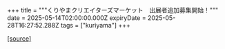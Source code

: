 +++
title = """くりやまクリエイターズマーケット　出展者追加募集開始！"""
date = 2025-05-14T02:00:00.000Z
expiryDate = 2025-05-28T16:27:52.288Z
tags = ["kuriyama"]
+++


[[source]](https://www.town.kuriyama.hokkaido.jp/soshiki/46/13921.html)
